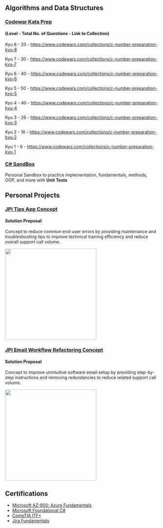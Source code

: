 ## Algorithms and Data Structures

### [Codewar Kata Prep](https://github.com/chitangchin/CodewarKata)

#### (Level - Total No. of Questions - Link to Collection)

Kyu 8 - 20 - https://www.codewars.com/collections/c-number-preparation-kyu-8 </summary>

Kyu 7 - 30 - https://www.codewars.com/collections/c-number-preparation-kyu-7 </summary>

Kyu 6 - 40 - https://www.codewars.com/collections/c-number-preparation-kyu-6 </summary>

Kyu 5 - 50 - https://www.codewars.com/collections/c-number-preparation-kyu-5 </summary>

Kyu 4 - 40 - https://www.codewars.com/collections/c-number-preparation-kyu-4 </summary>

Kyu 3 - 26 - https://www.codewars.com/collections/c-number-preparation-kyu-3 </summary>

Kyu 2 - 16  - https://www.codewars.com/collections/c-number-preparation-kyu-2 </summary>

Kyu 1 - 6 - https://www.codewars.com/collections/c-number-preparation-kyu-1 </summary>

### [C# SandBox](https://github.com/chitangchin/Box)

Personal Sandbox to practice implementation, fundamentals, methods, OOP, and more with **Unit Tests**

## Personal Projects

### [JPI Tips App Concept](https://github.com/chitangchin/JPI-Tips-Window-App) 

#### Solution Proposal 

Concept to reduce common end-user errors by providing maintenance and troubleshooting tips to improve technical training efficiency and reduce overall support call volume.

<img src="https://github.com/chitangchin/Chitangchin/assets/96362668/e4371c21-a042-4e0f-a944-8677b47b77a3" height="300px"/>

### [JPI Email Workflow Refactoring Concept](https://github.com/chitangchin/Simplified-SMTP-Email-App) 

####  Solution Proposal 

Concept to improve unintuitive software email setup by providing step-by-step instructions and removing redundancies to reduce related support call volume.

<img src="https://github.com/user-attachments/assets/67fcac42-c674-4221-827e-0e026b4d3e48" height="300px"/>

## Certifications

- [Microsoft AZ-900: Azure Fundamentals](https://www.credly.com/badges/7b7dca40-ba56-499e-af72-250bc65705aa/public_url)
- [Microsoft Foundational C#](https://www.freecodecamp.org/certification/fcc57182351-d5f8-4c35-a817-7a6d2a075fca/foundational-c-sharp-with-microsoft)
- [CompTIA ITF+](https://www.credly.com/badges/e7ce6dfc-f0a4-4244-91ef-2f929f364fc2)
- [Jira Fundamentals](https://university.atlassian.com/student/award/jDn1n6JUTkL5CeKzL1GJHD9b)
